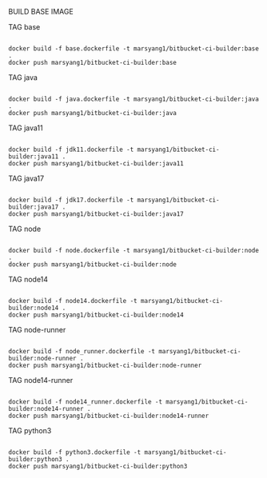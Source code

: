 BUILD BASE IMAGE

TAG base

```

docker build -f base.dockerfile -t marsyang1/bitbucket-ci-builder:base .
docker push marsyang1/bitbucket-ci-builder:base

```

TAG java

```

docker build -f java.dockerfile -t marsyang1/bitbucket-ci-builder:java .
docker push marsyang1/bitbucket-ci-builder:java

```

TAG java11

```

docker build -f jdk11.dockerfile -t marsyang1/bitbucket-ci-builder:java11 .
docker push marsyang1/bitbucket-ci-builder:java11

```

TAG java17

```

docker build -f jdk17.dockerfile -t marsyang1/bitbucket-ci-builder:java17 .
docker push marsyang1/bitbucket-ci-builder:java17

```

TAG node

```

docker build -f node.dockerfile -t marsyang1/bitbucket-ci-builder:node .
docker push marsyang1/bitbucket-ci-builder:node

```

TAG node14

```

docker build -f node14.dockerfile -t marsyang1/bitbucket-ci-builder:node14 .
docker push marsyang1/bitbucket-ci-builder:node14

```

TAG node-runner

```

docker build -f node_runner.dockerfile -t marsyang1/bitbucket-ci-builder:node-runner .
docker push marsyang1/bitbucket-ci-builder:node-runner

```

TAG node14-runner

```

docker build -f node14_runner.dockerfile -t marsyang1/bitbucket-ci-builder:node14-runner .
docker push marsyang1/bitbucket-ci-builder:node14-runner

```

TAG python3 

```

docker build -f python3.dockerfile -t marsyang1/bitbucket-ci-builder:python3 .
docker push marsyang1/bitbucket-ci-builder:python3

```